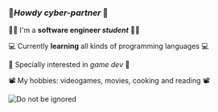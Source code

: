 ### :cowboy_hat_face:*Howdy cyber-partner* :vulcan_salute:

:mechanical_arm::robot: I'm a **software engineer _student_** :mechanical_arm::robot:

:computer: Currently **learning** all kinds of programming languages :computer:

:space_invader: Specially interested in _game dev_ :space_invader:

:film_projector: My hobbies: videogames, movies, cooking and reading :film_projector:

![Do not be ignored](https://www.reddit.com/media?url=https%3A%2F%2Fi.redd.it%2Fsautb6znk3yb1.png)
